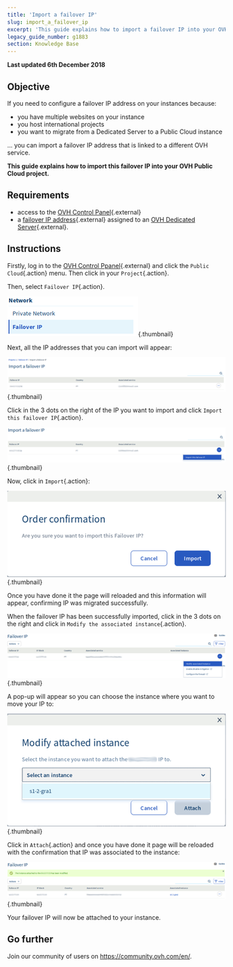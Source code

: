 ```yaml
---
title: 'Import a failover IP'
slug: import_a_failover_ip
excerpt: 'This guide explains how to import a failover IP into your OVH Public Cloud project.'
legacy_guide_number: g1883
section: Knowledge Base
---
```


**Last updated 6th December 2018**

## Objective

If you need to configure a failover IP address on your instances because:

- you have multiple websites on your instance 
- you host international projects
- you want to migrate from a Dedicated Server to a Public Cloud instance

... you can import a failover IP address that is linked to a different OVH service.

**This guide explains how to import this failover IP into your OVH Public Cloud project.**

## Requirements

* access to the [OVH Control Panel](https://www.ovh.com/auth/?action=gotomanager){.external}
* a [failover IP address](https://www.ovh.co.uk/dedicated_servers/ip_failover.xml){.external} assigned to an [OVH Dedicated Server](https://www.ovh.co.uk/dedicated_servers/){.external}.

## Instructions

Firstly, log in to the [OVH Control Ppanel](https://www.ovh.com/auth/?action=gotomanager){.external} and click the `Public Cloud`{.action} menu. Then click in your `Project`{.action}.

Then, select `Failover IP`{.action}.

![IP Section](images/import.png){.thumbnail}

Next, all the IP addresses that you can import will appear:

![IP Section](images/import1.png){.thumbnail}

Click in the 3 dots on the right of the IP you want to import and click `Import this failover IP`{.action}.

![Import Failover IP](images/import2.png){.thumbnail}

Now, click in `Import`{.action}:

![Import Failover IP](images/importconfirm.png){.thumbnail}

Once you have done it the page will reloaded and this information will appear, confirming IP was migrated successfully.

When the failover IP has been successfully imported, click in the 3 dots on the right and click in `Modify the associated instance`{.action}.

![Import Failover IP](images/modifyinstance.png){.thumbnail}

A pop-up will appear so you can choose the instance where you want to move your IP to:

![Import Failover IP](images/modifyinstance1.png){.thumbnail}

Click in `Attach`{.action} and once you have done it page will be reloaded with the confirmation that IP was associated to the instance:

![Import Failover IP](images/modifycompleted.png){.thumbnail}


Your failover IP will now be attached to your instance.

## Go further

Join our community of users on <https://community.ovh.com/en/>.
